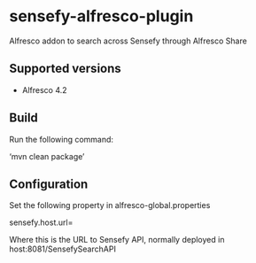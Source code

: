 # sensefy-alfresco-plugin
Alfresco addon to search across Sensefy through Alfresco Share

## Supported versions

* Alfresco 4.2     

## Build

Run the following command:

‘mvn clean package’


## Configuration

Set the following property in alfresco-global.properties

sensefy.host.url=

Where this is the URL to Sensefy API, normally deployed in host:8081/SensefySearchAPI
